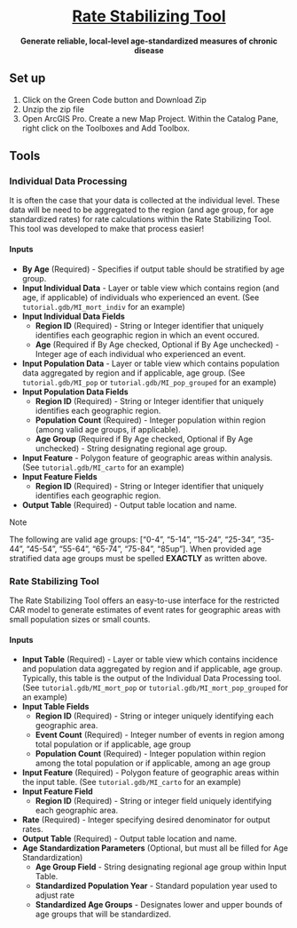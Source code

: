 <h1 align="center">
  <a href="https://github.com/CEHI-code-repos/RateStabilizingToolV2">
    Rate Stabilizing Tool
  </a>
</h1>

<p align="center">
  <strong>Generate reliable, local-level age-standardized measures of chronic disease </strong>
</p>

## Set up

1.  Click on the Green Code button and Download Zip
2.  Unzip the zip file
3.  Open ArcGIS Pro. Create a new Map Project. Within the Catalog Pane,
    right click on the Toolboxes and Add Toolbox.

## Tools

### Individual Data Processing

It is often the case that your data is collected at the individual
level. These data will be need to be aggregated to the region (and age
group, for age standardized rates) for rate calculations within the Rate
Stabilizing Tool. This tool was developed to make that process easier!

#### Inputs

- **By Age** (Required) - Specifies if output table should be stratified
  by age group.
- **Input Individual Data** - Layer or table view which contains region
  (and age, if applicable) of individuals who experienced an event. (See
  `tutorial.gdb/MI_mort_indiv` for an example)
- **Input Individual Data Fields**
  - **Region ID** (Required) - String or Integer identifier that
    uniquely identifies each geographic region in which an event
    occured.
  - **Age** (Required if By Age checked, Optional if By Age unchecked) -
    Integer age of each individual who experienced an event.
- **Input Population Data** - Layer or table view which contains
  population data aggregated by region and if applicable, age group.
  (See `tutorial.gdb/MI_pop` or `tutorial.gdb/MI_pop_grouped` for
  an example)
- **Input Population Data Fields**
  - **Region ID** (Required) - String or Integer identifier that
    uniquely identifies each geographic region.
  - **Population Count** (Required) - Integer population within region
    (among valid age groups, if applicable).
  - **Age Group** (Required if By Age checked, Optional if By Age
    unchecked) - String designating regional age group.
- **Input Feature** - Polygon feature of geographic areas
  within analysis. (See `tutorial.gdb/MI_carto` for an example) 
- **Input Feature Fields**
  - **Region ID** (Required) - String or Integer identifier that
    uniquely identifies each geographic region.
- **Output Table** (Required) - Output table location and name.

> [!NOTE]
>
> The following are valid age groups: \[“0-4”, “5-14”, “15-24”, “25-34”,
> “35-44”, “45-54”, “55-64”, “65-74”, “75-84”, “85up”\]. When provided age
> stratified data age groups must be spelled **EXACTLY** as written above.

### Rate Stabilizing Tool

The Rate Stabilizing Tool offers an easy-to-use interface for the
restricted CAR model to generate estimates of event rates for geographic
areas with small population sizes or small counts.

#### Inputs

- **Input Table** (Required) - Layer or table view which contains
  incidence and population data aggregated by region and if applicable,
  age group. Typically, this table is the output of the Individual Data
  Processing tool. (See `tutorial.gdb/MI_mort_pop` or
  `tutorial.gdb/MI_mort_pop_grouped` for an example)
- **Input Table Fields**
  - **Region ID** (Required) - String or integer uniquely identifying
    each geographic area.
  - **Event Count** (Required) - Integer number of events in region
    among total population or if applicable, age group
  - **Population Count** (Required) - Integer population within region
    among the total population or if applicable, among an age group
- **Input Feature** (Required) - Polygon feature of geographic areas
  within the input table. (See `tutorial.gdb/MI_carto` for an example)
- **Input Feature Field**
  - **Region ID** (Required) - String or integer field uniquely
    identifying each geographic area.
- **Rate** (Required) - Integer specifying desired denominator for
  output rates.
- **Output Table** (Required) - Output table location and name.
- **Age Standardization Parameters** (Optional, but must all be filled
  for Age Standardization)
  - **Age Group Field** - String designating regional age group within
    Input Table.
  - **Standardized Population Year** - Standard population year used to
    adjust rate
  - **Standardized Age Groups** - Designates lower and upper bounds of
    age groups that will be standardized.